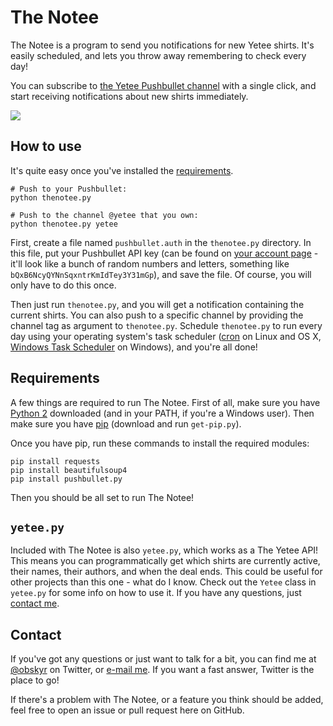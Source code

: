 # The Notee

The Notee is a program to send you notifications for new Yetee shirts. It's easily scheduled, and lets you throw away remembering to check every day!

You can subscribe to [the Yetee Pushbullet channel](https://www.pushbullet.com/my-channel?tag=yetee) with a single click, and start receiving notifications about new shirts immediately.

![](http://i.imgur.com/RSsHKtM.png?1)

## How to use

It's quite easy once you've installed the [requirements](#requirements).

```
# Push to your Pushbullet:
python thenotee.py

# Push to the channel @yetee that you own:
python thenotee.py yetee
```

First, create a file named `pushbullet.auth` in the `thenotee.py` directory. In this file, put your Pushbullet API key (can be found on [your account page](https://www.pushbullet.com/account) - it'll look like a bunch of random numbers and letters, something like `bQxB6NcyQYNnSqxntrKmIdTey3Y31mGp`), and save the file. Of course, you will only have to do this once.

Then just run `thenotee.py`, and you will get a notification containing the current shirts. You can also push to a specific channel by providing the channel tag as argument to `thenotee.py`. Schedule `thenotee.py` to run every day using your operating system's task scheduler ([cron](http://en.wikipedia.org/wiki/Cron) on Linux and OS X, [Windows Task Scheduler](http://en.wikipedia.org/wiki/Windows_Task_Scheduler) on Windows), and you're all done!

## Requirements

A few things are required to run The Notee. First of all, make sure you have [Python 2](https://python.org/download/) downloaded (and in your PATH, if you're a Windows user). Then make sure you have [pip](https://pip.pypa.io/en/stable/installing.html) (download and run `get-pip.py`).

Once you have pip, run these commands to install the required modules:

```
pip install requests
pip install beautifulsoup4
pip install pushbullet.py
```

Then you should be all set to run The Notee!

## `yetee.py`

Included with The Notee is also `yetee.py`, which works as a The Yetee API! This means you can programmatically get which shirts are currently active, their names, their authors, and when the deal ends. This could be useful for other projects than this one - what do I know. Check out the `Yetee` class in `yetee.py` for some info on how to use it. If you have any questions, just [contact me](#contact).

## Contact

If you've got any questions or just want to talk for a bit, you can find me at [@obskyr](http://twitter.com/obskyr) on Twitter, or [e-mail me](mailto:powpowd@gmail.com). If you want a fast answer, Twitter is the place to go!

If there's a problem with The Notee, or a feature you think should be added, feel free to open an issue or pull request here on GitHub.
